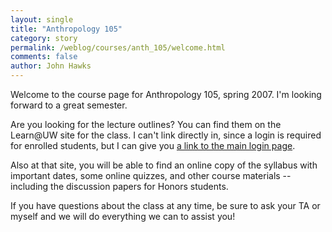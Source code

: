 ```yaml
---
layout: single 
title: "Anthropology 105" 
category: story
permalink: /weblog/courses/anth_105/welcome.html
comments: false 
author: John Hawks 
---
```



<p>Welcome to the course page for Anthropology 105, spring 2007. I'm looking forward to a great semester. </p>

<p>
Are you looking for the lecture outlines? You can find them on the Learn@UW site for the class. I can't link directly in, since a login is required for enrolled students, but I can give you <a href="https://learnuw.wisc.edu">a link to the main login page</a>. 
</p>

<p>
Also at that site, you will be able to find an online copy of the syllabus with important dates, some online quizzes, and other course materials -- including the discussion papers for Honors students. 
</p>

<p>
If you have questions about the class at any time, be sure to ask your TA or myself and we will do everything we can to assist you!
</p>


